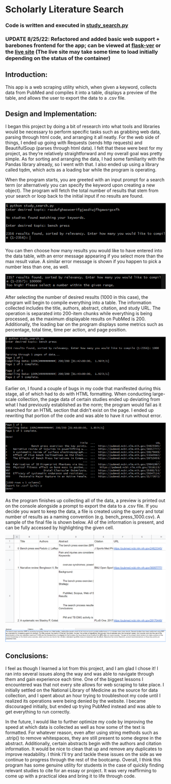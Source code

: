 # Scholarly Literature Search
### Code is written and executed in [study_search.py](scholarly_literature_search/study_search.py)
### UPDATE 8/25/22: Refactored and added basic web support + barebones frontend for the app; can be viewed at [flask-ver](https://github.com/collinedwa/scholarly-literature-search/tree/flask-ver) or the [live site](https://scholarly-literature-search.azurewebsites.net/) (The live site may take some time to load initially depending on the status of the container)

## Introduction:

This app is a web scraping utility which, when given a keyword, collects data from PubMed and compiles it into a table, displays a preview of the table, and allows the user to export the data to a .csv file.

## Design and Implementation:

I began this project by doing a bit of research into what tools and libraries would be necessary to perform specific tasks such as grabbing web data, parsing through html code, and arranging it all neatly. For the web side of things, I ended up going with Requests (sends http requests) and BeautifulSoup (parses through html data). I felt that these were best for my project, as they’re relatively straightforward and my overall goal was pretty simple. As for sorting and arranging the data, I had some familiarity with the Pandas library already, so I went with that. I also ended up using a library called tqdm, which acts as a loading bar while the program is operating.

When the program starts, you are greeted with an input prompt for a search term (or alternatively you can specify the keyword upon creating a new object). The program will fetch the total number of results that stem from your search or loop back to the initial input if no results are found.

![startup](scholarly_literature_search/screenshots/sch1.png)

You can then choose how many results you would like to have entered into the data table, with an error message appearing if you select more than the max result value. A similar error message is shown if you happen to pick a number less than one, as well.

![too many results](scholarly_literature_search/screenshots/sch2.png)

After selecting the number of desired results (1000 in this case), the program will begin to compile everything into a table. The information collected includes the title, authors, abstract, citation, and study URL. The operation is separated into 200-item chunks while everything is being processed, as the maximum displayable results on PubMed is 200. Additionally, the loading bar on the program displays some metrics such as percentage, total time, time per action, and page position.

![progress](scholarly_literature_search/screenshots/sch3.png)

Earlier on, I found a couple of bugs in my code that manifested during this stage, all of which had to do with HTML formatting. When conducting large-scale collection, the page data of certain studies ended up deviating from what I had previously established as the norm; the program would fail as it searched for an HTML section that didn’t exist on the page. I ended up rewriting that portion of the code and was able to have it run without error. 

![finishing up](scholarly_literature_search/screenshots/sch4.png)

As the program finishes up collecting all of the data, a preview is printed out on the console alongside a prompt to export the data to a .csv file. If you decide you want to keep the data, a file is created using the query and total number of results as a naming convention (e.g. bench_press_1000.csv). A sample of the final file is shown below. All of the information is present, and can be fully accessed by highlighting the given cell.

![example table](scholarly_literature_search/screenshots/sch5.png)

![example abstract preview](scholarly_literature_search/screenshots/sch6.png)

## Conclusions:

I feel as though I learned a lot from this project, and I am glad I chose it! I ran into several issues along the way and was able to navigate through them and gain experience each time. One of the biggest lessons I encountered was that not every site allows for web scraping to take place. I initially settled on the National Library of Medicine as the source for data collection, and I spent about an hour trying to troubleshoot my code until I realized its operations were being denied by the website. I became discouraged initially, but ended up trying PubMed instead and was able to get everything to run correctly.

In the future, I would like to further optimize my code by improving the speed at which data is collected as well as how some of the text is formatted. For whatever reason, even after using string methods such as .strip() to remove whitespaces, they are still present to some degree in the abstract. Additionally, certain abstracts begin with the authors and citation information. It would be nice to clean that up and remove any duplicates to improve readability. I think I’ll try and tackle these issues on the side as we continue to progress through the rest of the bootcamp. 
Overall, I think this program has some genuine utility for students in the case of quickly finding relevant studies to cite for an essay or project. It was very reaffirming to come up with a practical idea and bring it to life through code.

